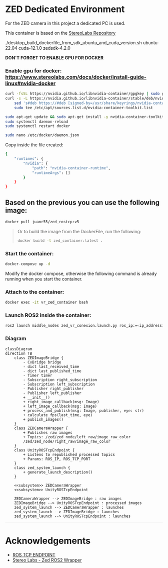 # ZED Dedicated Environment

For the ZED camera in this project a dedicated PC is used.

This container is based on the [StereoLabs Repository](https://github.com/stereolabs/zed-ros2-wrapper/tree/master/docker)

./desktop_build_dockerfile_from_sdk_ubuntu_and_cuda_version.sh ubuntu-22.04 cuda-12.1.0 zedsdk-4.2.0


**DON'T FORGET TO ENABLE GPU FOR DOCKER** 
### Enable gpu for docker: https://www.stereolabs.com/docs/docker/install-guide-linux#nvidia-docker
```bash
curl -fsSL https://nvidia.github.io/libnvidia-container/gpgkey | sudo gpg --dearmor -o /usr/share/keyrings/nvidia-container-toolkit-keyring.gpg \
curl -s -L https://nvidia.github.io/libnvidia-container/stable/deb/nvidia-container-toolkit.list | \
    sed 's#deb https://#deb [signed-by=/usr/share/keyrings/nvidia-container-toolkit-keyring.gpg] https://#g' | \
    sudo tee /etc/apt/sources.list.d/nvidia-container-toolkit.list

sudo apt-get update && sudo apt-get install -y nvidia-container-toolkit
sudo systemctl daemon-reload
sudo systemctl restart docker

sudo nano /etc/docker/daemon.json
```

Copy inside the file created:

```bash
{
    "runtimes": {
        "nvidia": {
            "path": "nvidia-container-runtime",
            "runtimeArgs": []
        }
    }
}
```

## Based on the previous you can use the following image:
```bash
docker pull juanr55/zed_rostcp:v5 
```

> Or to build the image from the DockerFile, run the following:
>```bash
>docker build -t zed_container:latest .
>```

### Start the container:
```bash
docker-compose up -d
```
Modify the docker compose, otherwise the following command is already running when you start the container.

### Attach to the container:
```bash
docker exec -it vr_zed_container bash
```

### Launch ROS2 inside the container:
```bash
ros2 launch middle_nodes zed_vr_conexion.launch.py ros_ip:=<ip_address>
```

### Diagram

```mermaid
classDiagram
direction TB
    class ZEDImageBridge {
	    - CvBridge bridge
	    - dict last_received_time
	    - dict last_published_time
	    - Timer timer
	    - Subscription right_subscription
	    - Subscription left_subscription
	    - Publisher right_publisher
	    - Publisher left_publisher
	    + __init__()
	    + right_image_callback(msg: Image)
	    + left_image_callback(msg: Image)
	    + process_and_publish(msg: Image, publisher, eye: str)
	    + calculate_fps(last_time, eye)
	    + publish_images()
    }
    class ZEDCameraWrapper {
	    + Publishes raw images
	    + Topics: /zed/zed_node/left_raw/image_raw_color
	    /zed/zed_node/right_raw/image_raw_color
    }
    class UnityROSTcpEndpoint {
	    + Listens to republished processed topics
	    + Params: ROS_IP, ROS_TCP_PORT
    }
    class zed_system_launch {
	    + generate_launch_description()
    }

	<<subsystem>> ZEDCameraWrapper
	<<subsystem>> UnityROSTcpEndpoint

    ZEDCameraWrapper --> ZEDImageBridge : raw images
    ZEDImageBridge --> UnityROSTcpEndpoint : processed images
    zed_system_launch --> ZEDCameraWrapper : launches
    zed_system_launch --> ZEDImageBridge : launches
    zed_system_launch --> UnityROSTcpEndpoint : launches
```

---
# Acknowledgements

- [ROS TCP ENDPOINT](https://github.com/Unity-Technologies/ROS-TCP-Endpoint/tree/main-ros2?tab=readme-ov-file)
- [Stereo Labs - Zed ROS2 Wrapper](https://github.com/stereolabs/zed-ros2-wrapper)
